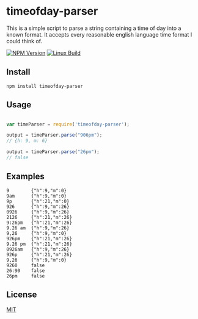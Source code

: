 # timeofday-parser

This is a simple script to parse a string containing a time of day into a known format. It accepts every reasonable english language time format I could think of.

[![NPM Version][npm-image]][npm-url]
[![Linux Build][travis-image]][travis-url]
## Install

`npm install timeofday-parser`

## Usage

```javascript

var timeParser = require('timeofday-parser');

output = timeParser.parse("906pm");
// {h: 9, m: 6}

output = timeParser.parse("26pm");
// false

```

## Examples

```
9        {"h":9,"m":0}
9am      {"h":9,"m":0}
9p       {"h":21,"m":0}
926      {"h":9,"m":26}
0926     {"h":9,"m":26}
2126     {"h":21,"m":26}
9:26pm   {"h":21,"m":26}
9.26 am  {"h":9,"m":26}
9,26  	 {"h":9,"m":0}
926pm    {"h":21,"m":26}
9.26 pm  {"h":21,"m":26}
0926am   {"h":9,"m":26}
926p     {"h":21,"m":26}
9,26     {"h":9,"m":0}
9260     false
26:90    false
26pm     false
```

## License

[MIT](http://vjpr.mit-license.org)

[npm-image]: https://img.shields.io/npm/v/timeofday-parser.svg
[npm-url]: https://npmjs.org/package/timeofday-parser
[travis-image]: https://img.shields.io/travis/iethree/timeofday-parser/master.svg
[travis-url]: https://travis-ci.org/iethree/timeofday-parser
